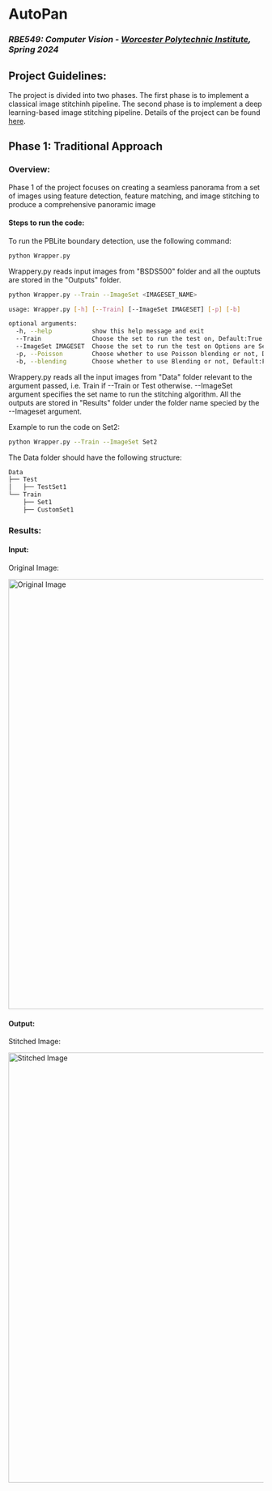 # AutoPan

### *RBE549: Computer Vision - [Worcester Polytechnic Institute](https://www.wpi.edu/), Spring 2024*

## Project Guidelines:
The project is divided into two phases. The first phase is to implement a classical image stitchinh pipeline. The second phase is to implement a deep learning-based image stitching pipeline. 
Details of the project can be found [here](https://rbe549.github.io/spring2024/proj/p1/).

## Phase 1: Traditional Approach

### Overview:
Phase 1 of the project focuses on creating a seamless panorama from a set of images using feature detection, feature matching, and image stitching to produce a comprehensive panoramic image

#### Steps to run the code:

To run the PBLite boundary detection, use the following command:

```bash
python Wrapper.py
```
Wrappery.py reads input images from "BSDS500" folder and all the ouptuts are stored in the "Outputs" folder.

```bash
python Wrapper.py --Train --ImageSet <IMAGESET_NAME>

usage: Wrapper.py [-h] [--Train] [--ImageSet IMAGESET] [-p] [-b]

optional arguments:
  -h, --help           show this help message and exit
  --Train              Choose the set to run the test on, Default:True
  --ImageSet IMAGESET  Choose the set to run the test on Options are Set1, Set2, Set3, CustomSet1, CustomSet2, Default:Set1
  -p, --Poisson        Choose whether to use Poisson blending or not, Default:False
  -b, --blending       Choose whether to use Blending or not, Default:False
``` 
Wrappery.py reads all the input images from "Data" folder relevant to the argument passed, i.e. Train if --Train or Test otherwise. --ImageSet argument specifies the set name to run the stitching algorithm. All the outputs are stored in "Results" folder under the folder name specied by the --Imageset argument.

Example to run the code on Set2:
```bash
python Wrapper.py --Train --ImageSet Set2 
```

The Data folder should have the following structure:
```bash
Data
├── Test
│   ├── TestSet1
└── Train
    ├── Set1
    ├── CustomSet1
```

### Results:

#### Input:
Original Image:
<p align="left">
  <img src="media/phase1_imgs/CustomSet1.png" alt="Original Image" style="width: 850px;"/>

#### Output:
Stitched Image:
<p align="left">
  <img src="media/phase1_imgs/CustomSet1_FullStitch.png" alt="Stitched Image" style="width: 850px;"/>